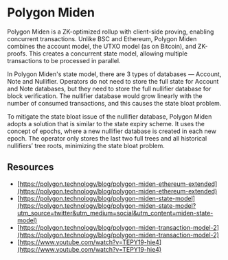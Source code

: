# Polygon Miden

Polygon Miden is a ZK-optimized rollup with client-side proving, enabling concurrent transactions. Unlike BSC and Ethereum, Polygon Miden combines the account model, the UTXO model (as on Bitcoin), and ZK-proofs. This creates a concurrent state model, allowing multiple transactions to be processed in parallel.

In Polygon Miden's state model, there are 3 types of databases — Account, Note and Nullifier. Operators do not need to store the full state for Account and Note databases, but they need to store the full nullifier database for block verification. The nullifier database would grow linearly with the number of consumed transactions, and this causes the state bloat problem.

To mitigate the state bloat issue of the nullifier database, Polygon Miden adopts a solution that is similar to the state expiry scheme. It uses the concept of epochs, where a new nullifier database is created in each new epoch. The operator only stores the last two full trees and all historical nullifiers’ tree roots, minimizing the state bloat problem.


## Resources

*   [https://polygon.technology/blog/polygon-miden-ethereum-extended](https://polygon.technology/blog/polygon-miden-ethereum-extended)
*   [https://polygon.technology/blog/polygon-miden-state-model](https://polygon.technology/blog/polygon-miden-state-model?utm_source=twitter&utm_medium=social&utm_content=miden-state-model)
*   [https://polygon.technology/blog/polygon-miden-transaction-model-2](https://polygon.technology/blog/polygon-miden-transaction-model-2)
*   [https://www.youtube.com/watch?v=TEPY19-hie4](https://www.youtube.com/watch?v=TEPY19-hie4)